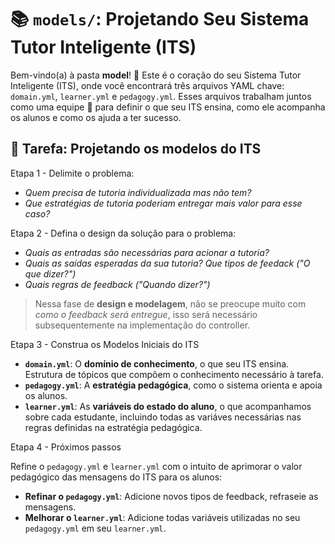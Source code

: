 # 📚 `models/`: Projetando Seu Sistema Tutor Inteligente (ITS)

Bem-vindo(a) à pasta **model**! 🌟 Este é o coração do seu Sistema Tutor Inteligente (ITS), onde você encontrará três arquivos YAML chave: `domain.yml`, `learner.yml` e `pedagogy.yml`. Esses arquivos trabalham juntos como uma equipe 🤝 para definir o que seu ITS ensina, como ele acompanha os alunos e como os ajuda a ter sucesso.

## 🎯 Tarefa: Projetando os modelos do ITS

Etapa 1 - Delimite o problema: 

- *Quem precisa de tutoria individualizada mas não tem?*
- *Que estratégias de tutoria poderiam entregar mais valor para esse caso?*

Etapa 2 - Defina o design da solução para o problema: 

- *Quais as entradas são necessárias para acionar a tutoria?*
- *Quais as saídas esperadas da sua tutoria? Que tipos de feedack ("O que dizer?")*
- *Quais regras de feedback ("Quando dizer?")*

> Nessa fase de **design e modelagem**, não se preocupe muito com *como o feedback será entregue*, isso será necessário subsequentemente na implementação do controller.

Etapa 3 - Construa os Modelos Iniciais do ITS

- **`domain.yml`**: O **domínio de conhecimento**, o que seu ITS ensina. Estrutura de tópicos que compõem o conhecimento necessário à tarefa.
- **`pedagogy.yml`**: A **estratégia pedagógica**, como o sistema orienta e apoia os alunos.
- **`learner.yml`**: As **variáveis do estado do aluno**, o que acompanhamos sobre cada estudante, incluindo todas as variáves necessárias nas regras definidas na estratégia pedagógica.

Etapa 4 - Próximos passos

Refine o `pedagogy.yml` e `learner.yml` com o intuito de aprimorar o valor pedagógico das mensagens do ITS para os alunos:

- **Refinar o `pedagogy.yml`**: Adicione novos tipos de feedback, refraseie as mensagens.
- **Melhorar o `learner.yml`**: Adicione todas variáveis utilizadas no seu `pedagogy.yml` em seu `learner.yml`.
